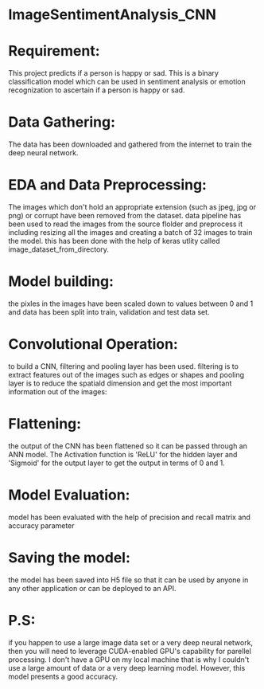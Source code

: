 # ImageSentimentAnalysis_CNN
# Requirement:
This project predicts if a person is happy or sad. This is a binary classification model which can be used in sentiment analysis or emotion recognization to ascertain if a person is happy or sad.
# Data Gathering:
The data has been downloaded and gathered from the internet to train the deep neural network.
# EDA and Data Preprocessing:
The images which don't hold an appropriate extension (such as jpeg, jpg or png) or corrupt have been removed from the dataset.
data pipeline has been used to read the images from the source flolder and preprocess it including resizing all the images and creating a batch of 32 images to train the model. this has been done with the help of keras utlity called image_dataset_from_directory.
# Model building:
the pixles in the images have been scaled down to values between 0 and 1 and data has been split into train, validation and test data set.
  # Convolutional Operation: 
  to build a CNN, filtering and pooling layer has been used. filtering is to extract features out of the images such as edges or shapes and pooling layer is to reduce     the spatiald dimension and get the most important information out of the images:
  # Flattening: 
  the output of the CNN has been flattened so it can be passed through an ANN model. The Activation function is 'ReLU' for the hidden layer and 'Sigmoid' for the output layer to get the output in terms of 0 and 1.

# Model Evaluation:
model has been evaluated with the help of precision and recall matrix and accuracy parameter

# Saving the model:
the model has been saved into H5 file so that it can be used by anyone in any other application or can be deployed to an API.

# P.S:
if you happen to use a large image data set or a very deep neural network, then you will need to leverage CUDA-enabled GPU's capability for parellel processing. I don't have a GPU on my local machine that is why I couldn't use a large amount of data or a very deep learning model. However, this model presents a good accuracy.
